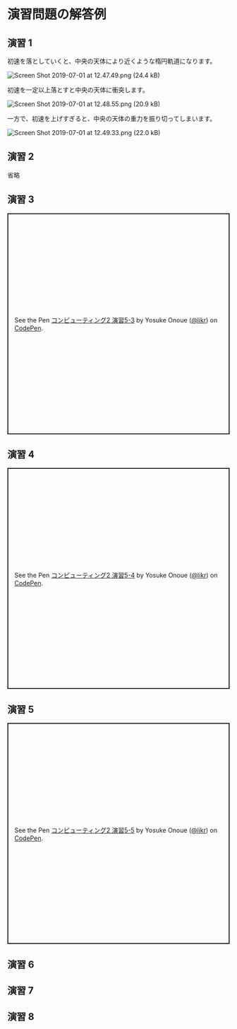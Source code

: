 # 演習問題の解答例

## 演習 1

初速を落としていくと、中央の天体により近くような楕円軌道になります。

![Screen Shot 2019-07-01 at 12.47.49.png (24.4 kB)](https://img.esa.io/uploads/production/attachments/8704/2019/07/01/28750/eb09efed-e8da-4724-9e0a-98dfa5dafcc0.png)

初速を一定以上落とすと中央の天体に衝突します。

![Screen Shot 2019-07-01 at 12.48.55.png (20.9 kB)](https://img.esa.io/uploads/production/attachments/8704/2019/07/01/28750/f0db50af-4f74-4688-b537-bb9940a1fa25.png)

一方で、初速を上げすぎると、中央の天体の重力を振り切ってしまいます。

![Screen Shot 2019-07-01 at 12.49.33.png (22.0 kB)](https://img.esa.io/uploads/production/attachments/8704/2019/07/01/28750/8255b655-1fc2-407a-8159-ddd86aa6967e.png)

## 演習 2

省略

## 演習 3

<p class="codepen" data-height="500" data-theme-id="light" data-default-tab="js,result" data-slug-hash="eYWOQep" data-preview="true" data-editable="true" data-user="likr" style="height: 500px; box-sizing: border-box; display: flex; align-items: center; justify-content: center; border: 2px solid; margin: 1em 0; padding: 1em;">
  <span>See the Pen <a href="https://codepen.io/likr/pen/eYWOQep">
  コンピューティング2 演習5-3</a> by Yosuke Onoue (<a href="https://codepen.io/likr">@likr</a>)
  on <a href="https://codepen.io">CodePen</a>.</span>
</p>
<script async src="https://cpwebassets.codepen.io/assets/embed/ei.js"></script>

## 演習 4

<p class="codepen" data-height="500" data-theme-id="light" data-default-tab="js,result" data-slug-hash="vYmBQdd" data-preview="true" data-editable="true" data-user="likr" style="height: 500px; box-sizing: border-box; display: flex; align-items: center; justify-content: center; border: 2px solid; margin: 1em 0; padding: 1em;">
  <span>See the Pen <a href="https://codepen.io/likr/pen/vYmBQdd">
  コンピューティング2 演習5-4</a> by Yosuke Onoue (<a href="https://codepen.io/likr">@likr</a>)
  on <a href="https://codepen.io">CodePen</a>.</span>
</p>
<script async src="https://cpwebassets.codepen.io/assets/embed/ei.js"></script>

## 演習 5

<p class="codepen" data-height="500" data-theme-id="light" data-default-tab="js,result" data-slug-hash="eYWOQKJ" data-preview="true" data-editable="true" data-user="likr" style="height: 500px; box-sizing: border-box; display: flex; align-items: center; justify-content: center; border: 2px solid; margin: 1em 0; padding: 1em;">
  <span>See the Pen <a href="https://codepen.io/likr/pen/eYWOQKJ">
  コンピューティング2 演習5-5</a> by Yosuke Onoue (<a href="https://codepen.io/likr">@likr</a>)
  on <a href="https://codepen.io">CodePen</a>.</span>
</p>
<script async src="https://cpwebassets.codepen.io/assets/embed/ei.js"></script>

## 演習 6

## 演習 7

## 演習 8
